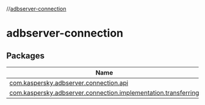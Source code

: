 //[adbserver-connection](index.md)



# adbserver-connection  


## Packages  
  
|  Name|  Summary| 
|---|---|
| [com.kaspersky.adbserver.connection.api](com.kaspersky.adbserver.connection.api/index.md) | 
| [com.kaspersky.adbserver.connection.implementation.transferring](com.kaspersky.adbserver.connection.implementation.transferring/index.md) | 


